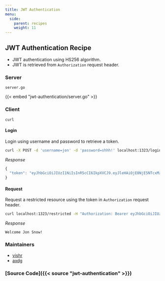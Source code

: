 ```yaml
---
title: JWT Authentication
menu:
  side:
    parent: recipes
    weight: 11
---
```


## JWT Authentication Recipe

- JWT authentication using HS256 algorithm.
- JWT is retrieved from `Authorization` request header.

### Server

`server.go`

{{< embed "jwt-authentication/server.go" >}}

### Client

`curl`

#### Login

Login using username and password to retrieve a token.

```sh
curl -X POST -d 'username=jon' -d 'password=shhh!' localhost:1323/login
```

*Response*

```js
{
  "token": "eyJhbGciOiJIUzI1NiIsInR5cCI6IkpXVCJ9.eyJleHAiOjE0NjE5NTcxMzZ9.RB3arc4-OyzASAaUhC2W3ReWaXAt_z2Fd3BN4aWTgEY"
}
```

#### Request

Request a restricted resource using the token in `Authorization` request header.

```sh
curl localhost:1323/restricted -H "Authorization: Bearer eyJhbGciOiJIUzI1NiIsInR5cCI6IkpXVCJ9.eyJleHAiOjE0NjE5NTcxMzZ9.RB3arc4-OyzASAaUhC2W3ReWaXAt_z2Fd3BN4aWTgEY"
```

*Response*

```
Welcome Jon Snow!
```

### Maintainers

- [vishr](https://github.com/vishr)
- [axdg](https://github.com/axdg)

### [Source Code]({{< source "jwt-authentication" >}})
